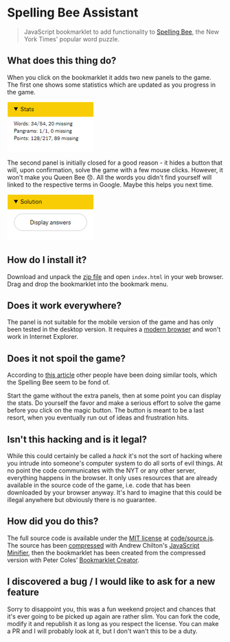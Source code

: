 # Spelling Bee Assistant

> JavaScript bookmarklet to add functionality to [Spelling Bee](https://www.nytimes.com/puzzles/spelling-bee), the New York Times' popular word puzzle.


## What does this thing do?

When you click on the bookmarklet it adds two new panels to the game. The first one shows some statistics which are updated as you progress in the game.

![Game stats](img/stats.png)

The second panel is initially closed for a good reason - it hides a button that will, upon confirmation, solve the game with a few mouse clicks. However, it won't make you Queen Bee 😞. All the words you didn't find yourself will linked to the respective terms in Google. Maybe this helps you next time.

![Auto-solve the game](img/solution.png)

## How do I install it?

Download and unpack the [zip file](https://github.com/draber/spelling-bee-assistant/archive/main.zip) and open `index.html` in your web browser. Drag and drop the bookmarklet into the bookmark menu.


## Does it work everywhere?

The panel is not suitable for the mobile version of the game and has only been tested in the desktop version. It requires a [modern browser](https://caniuse.com/details) and won't work in Internet Explorer.


## Does it not spoil the game?

According to [this article](https://www.nytimes.com/2020/10/16/crosswords/spellingbee-puzzles.html) other people have been doing similar tools, which the Spelling Bee seem to be fond of.

Start the game without the extra panels, then at some point you can display the stats. Do yourself the favor and make a serious effort to solve the game before you click on the magic button. The button is meant to be a last resort, when you eventually run out of ideas and frustration hits.


## Isn't this hacking and is it legal?

While this could certainly be called a _hack_ it's not the sort of hacking where you intrude into someone's computer system to do all sorts of evil things. At no point the code communicates with the NYT or any other server, everything happens in the browser. It only uses resources that are already available in the source code of the game, i.e. code that has been downloaded by your browser anyway. It's hard to imagine that this could be illegal anywhere but obviously there is no guarantee.


## How did you do this?

The full source code is available under the [MIT license](LICENSE.md) at [code/source.js](code/source.js). The source has been [compressed](code/source-compressed.js) with Andrew Chilton's [JavaScript Minifier](https://javascript-minifier.com/), then the bookmarklet has been created from the compressed version with Peter Coles’ [Bookmarklet Creator](https://mrcoles.com/bookmarklet/).


## I discovered a bug / I would like to ask for a new feature

Sorry to disappoint you, this was a fun weekend project and chances that it's ever going to be picked up again are rather slim. You can fork the code, modify it and republish it as long as you respect the license. You can make a PR and I will probably look at it, but I don't wan't this to be a duty.
